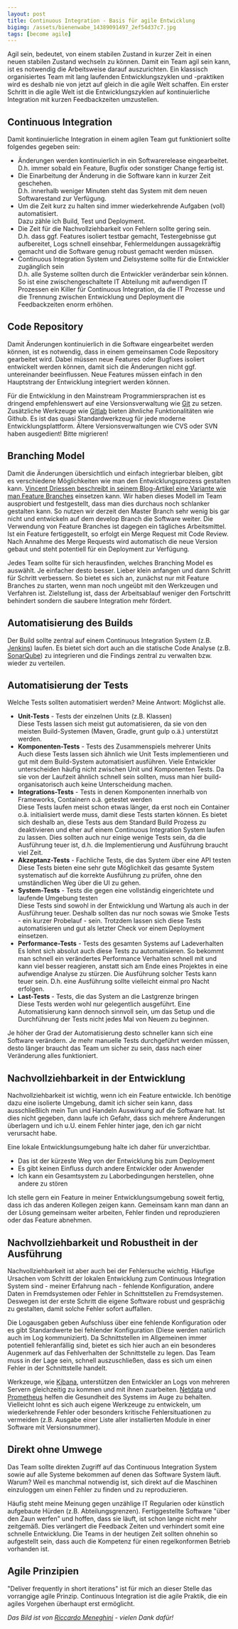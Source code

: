 ```yaml
---
layout: post
title: Continuous Integration - Basis für agile Entwicklung
bigimg: /assets/bienenwabe_14389091497_2ef54d37c7.jpg
tags: [become agile]
---
```


Agil sein, bedeutet, von einem stabilen Zustand in kurzer Zeit in einen neuen stabilen Zustand wechseln zu können. Damit ein Team agil sein kann, ist es notwendig die Arbeitsweise darauf auszurichten. Ein klassisch organisiertes Team mit lang laufenden Entwicklungszyklen und -praktiken wird es deshalb nie von jetzt auf gleich in die agile Welt schaffen. Ein erster Schritt in die agile Welt ist die Entwicklungszyklen auf kontinuierliche Integration mit kurzen Feedbackzeiten umzustellen.

## Continuous Integration

Damit kontinuierliche Integration in einem agilen Team gut funktioniert sollte folgendes gegeben sein:

*   Änderungen werden kontinuierlich in ein Softwarerelease eingearbeitet.  
    D.h. immer sobald ein Feature, Bugfix oder sonstiger Change fertig ist.
*   Die Einarbeitung der Änderung in die Software kann in kurzer Zeit geschehen.  
    D.h. innerhalb weniger Minuten steht das System mit dem neuen Softwarestand zur Verfügung.
*   Um die Zeit kurz zu halten sind immer wiederkehrende Aufgaben (voll) automatisiert.  
    Dazu zähle ich Build, Test und Deployment.
*   Die Zeit für die Nachvollziehbarkeit von Fehlern sollte gering sein.  
    D.h. dass ggf. Features isoliert testbar gemacht, Testergebnisse gut aufbereitet, Logs schnell einsehbar, Fehlermeldungen aussagekräftig gemacht und die Software genug robust gemacht werden müssen.
*   Continuous Integration System und Zielsysteme sollte für die Entwickler zugänglich sein  
    D.h. alle Systeme sollten durch die Entwickler veränderbar sein können. So ist eine zwischengeschaltete IT Abteilung mit aufwendigen IT Prozessen ein Killer für Continuous Integration, da die IT Prozesse und die Trennung zwischen Entwicklung und Deployment die Feedbackzeiten enorm erhöhen.

## Code Repository

Damit Änderungen kontinuierlich in die Software eingearbeitet werden können, ist es notwendig, dass in einem gemeinsamen Code Repository gearbeitet wird. Dabei müssen neue Features oder Bugfixes isoliert entwickelt werden können, damit sich die Änderungen nicht ggf. untereinander beeinflussen. Neue Features müssen einfach in den Hauptstrang der Entwicklung integriert werden können.

Für die Entwicklung in den Mainstream Programmiersprachen ist es dringend empfehlenswert auf eine Versionsverwaltung wie [Git](https://git-scm.com/) zu setzen. Zusätzliche Werkzeuge wie [Gitlab](https://about.gitlab.com/) bieten ähnliche Funktionalitäten wie Github. Es ist das quasi Standardwerkzeug für jede moderne Entwicklungsplattform. Ältere Versionsverwaltungen wie CVS oder SVN haben ausgedient! Bitte migrieren!

## Branching Model

Damit die Änderungen übersichtlich und einfach integrierbar bleiben, gibt es verschiedene Möglichkeiten wie man den Entwicklungsprozess gestalten kann. [Vincent Driessen beschreibt in seinem Blog-Artikel eine Variante wie man Feature Branches](http://nvie.com/posts/a-successful-git-branching-model/) einsetzen kann. Wir haben dieses Modell im Team ausprobiert und festgestellt, dass man dies durchaus noch schlanker gestalten kann. So nutzen wir derzeit den Master Branch sehr wenig bis gar nicht und entwickeln auf dem develop Branch die Software weiter. Die Verwendung von Feature Branches ist dagegen ein tägliches Arbeitsmittel. Ist ein Feature fertiggestellt, so erfolgt ein Merge Request mit Code Review. Nach Annahme des Merge Requests wird automatisch die neue Version gebaut und steht potentiell für ein Deployment zur Verfügung.

Jedes Team sollte für sich herausfinden, welches Branching Model es auswählt. Je einfacher desto besser. Lieber klein anfangen und dann Schritt für Schritt verbessern. So bietet es sich an, zunächst nur mit Feature Branches zu starten, wenn man noch ungeübt mit den Werkzeugen und Verfahren ist. Zielstellung ist, dass der Arbeitsablauf weniger den Fortschritt behindert sondern die saubere Integration mehr fördert.

## Automatisierung des Builds

Der Build sollte zentral auf einem Continuous Integration System (z.B. [Jenkins](https://jenkins.io/)) laufen. Es bietet sich dort auch an die statische Code Analyse (z.B. [SonarQube](https://www.sonarqube.org/)) zu integrieren und die Findings zentral zu verwalten bzw. wieder zu verteilen.

## Automatisierung der Tests

Welche Tests sollten automatisiert werden? Meine Antwort: Möglichst alle.

*   **Unit-Tests** - Tests der einzelnen Units (z.B. Klassen)  
    Diese Tests lassen sich meist gut automatisieren, da sie von den meisten Build-Systemen (Maven, Gradle, grunt gulp o.ä.) unterstützt werden.
*   **Komponenten-Tests** - Tests des Zusammenspiels mehrerer Units  
    Auch diese Tests lassen sich ähnlich wie Unit Tests implementieren und gut mit dem Build-System automatisiert ausführen. Viele Entwickler unterscheiden häufig nicht zwischen Unit und Komponenten Tests. Da sie von der Laufzeit ähnlich schnell sein sollten, muss man hier build-organisatorisch auch keine Unterscheidung machen.
*   **Integrations-Tests** - Tests in denen Komponenten innerhalb von Frameworks, Containern o.ä. getestet werden  
    Diese Tests laufen meist schon etwas länger, da erst noch ein Container o.ä. initialisiert werde muss, damit diese Tests starten können. Es bietet sich deshalb an, diese Tests aus dem Standard Build Prozess zu deaktivieren und eher auf einem Continuous Integration System laufen zu lassen. Dies sollten auch nur einige wenige Tests sein, da die Ausführung teuer ist, d.h. die Implementierung und Ausführung braucht viel Zeit.
*   **Akzeptanz-Tests** - Fachliche Tests, die das System über eine API testen  
    Diese Tests bieten eine sehr gute Möglichkeit das gesamte System systematisch auf die korrekte Ausführung zu prüfen, ohne den umständlichen Weg über die UI zu gehen.
*   **System-Tests** - Tests die gegen eine vollständig eingerichtete und laufende Umgebung testen  
    Diese Tests sind sowohl in der Entwicklung und Wartung als auch in der Ausführung teuer. Deshalb sollten das nur noch sowas wie Smoke Tests - ein kurzer Probelauf - sein. Trotzdem lassen sich diese Tests automatisieren und gut als letzter Check vor einem Deployment einsetzen.
*   **Performance-Tests** - Tests des gesamten Systems auf Ladeverhalten  
    Es lohnt sich absolut auch diese Tests zu automatisieren. So bekommt man schnell ein verändertes Performance Verhalten schnell mit und kann viel besser reagieren, anstatt sich am Ende eines Projektes in eine aufwendige Analyse zu stürzen. Die Ausführung solcher Tests kann teuer sein. D.h. eine Ausführung sollte vielleicht einmal pro Nacht erfolgen.
*   **Last-Tests** - Tests, die das System an die Lastgrenze bringen  
    Diese Tests werden wohl nur gelegentlich ausgeführt. Eine Automatisierung kann dennoch sinnvoll sein, um das Setup und die Durchführung der Tests nicht jedes Mal von Neuem zu beginnen.

Je höher der Grad der Automatisierung desto schneller kann sich eine Software verändern. Je mehr manuelle Tests durchgeführt werden müssen, desto länger braucht das Team um sicher zu sein, dass nach einer Veränderung alles funktioniert.

## Nachvollziehbarkeit in der Entwicklung

Nachvollziehbarkeit ist wichtig, wenn ich ein Feature entwickle. Ich benötige dazu eine isolierte Umgebung, damit ich sicher sein kann, dass ausschließlich mein Tun und Handeln Auswirkung auf die Software hat. Ist dies nicht gegeben, dann laufe ich Gefahr, dass sich mehrere Änderungen überlagern und ich u.U. einem Fehler hinter jage, den ich gar nicht verursacht habe.

Eine lokale Entwicklungsumgebung halte ich daher für unverzichtbar.

*   Das ist der kürzeste Weg von der Entwicklung bis zum Deployment
*   Es gibt keinen Einfluss durch andere Entwickler oder Anwender
*   Ich kann ein Gesamtsystem zu Laborbedingungen herstellen, ohne andere zu stören

Ich stelle gern ein Feature in meiner Entwicklungsumgebung soweit fertig, dass ich das anderen Kollegen zeigen kann. Gemeinsam kann man dann an der Lösung gemeinsam weiter arbeiten, Fehler finden und reproduzieren oder das Feature abnehmen.

## Nachvollziehbarkeit und Robustheit in der Ausführung

Nachvollziehbarkeit ist aber auch bei der Fehlersuche wichtig. Häufige Ursachen vom Schritt der lokalen Entwicklung zum Continuous Integration System sind - meiner Erfahrung nach - fehlende Konfiguration, andere Daten in Fremdsystemen oder Fehler in Schnittstellen zu Fremdsystemen. Deswegen ist der erste Schritt die eigene Software robust und gesprächig zu gestalten, damit solche Fehler sofort auffallen.

Die Logausgaben geben Aufschluss über eine fehlende Konfiguration oder es gibt Standardwerte bei fehlender Konfiguration (Diese werden natürlich auch im Log kommuniziert). Da Schnittstellen im Allgemeinen immer potentiell fehleranfällig sind, bietet es sich hier auch an ein besonderes Augenmerk auf das Fehlverhalten der Schnittstelle zu legen. Das Team muss in der Lage sein, schnell auszuschließen, dass es sich um einen Fehler in der Schnittstelle handelt.

Werkzeuge, wie [Kibana](https://www.elastic.co/de/products/kibana), unterstützen den Entwickler an Logs von mehreren Servern gleichzeitig zu kommen und mit ihnen zuarbeiten. [Netdata](http://my-netdata.io/) und [Prometheus](https://prometheus.io/docs/instrumenting/exporters/) helfen die Gesundheit des Systems im Auge zu behalten. Vielleicht lohnt es sich auch eigene Werkzeuge zu entwickeln, um wiederkehrende Fehler oder besonders kritische Fehlersituationen zu vermeiden (z.B. Ausgabe einer Liste aller installierten Module in einer Software mit Versionsnummer).

## Direkt ohne Umwege

Das Team sollte direkten Zugriff auf das Continuous Integration System sowie auf alle Systeme bekommen auf denen das Software System läuft. Warum? Weil es manchmal notwendig ist, sich direkt auf die Maschinen einzuloggen um einen Fehler zu finden und zu reproduzieren.

Häufig steht meine Meinung gegen unzählige IT Regularien oder künstlich aufgebaute Hürden (z.B. Abteilungsgrenzen). Fertiggestellte Software "über den Zaun werfen" und hoffen, dass sie läuft, ist schon lange nicht mehr zeitgemäß. Dies verlängert die Feedback Zeiten und verhindert somit eine schnelle Entwicklung. Die Teams in der heutigen Zeit sollten ohnehin so aufgestellt sein, dass auch die Kompetenz für einen regelkonformen Betrieb vorhanden ist.

## Agile Prinzipien

"Deliver frequently in short iterations" ist für mich an dieser Stelle das vorrangige agile Prinzip. Continuous Integration ist die agile Praktik, die ein agiles Vorgehen überhaupt erst ermöglicht.

_Das Bild ist von [Riccardo Meneghini](https://www.flickr.com/photos/foto_olio/) - vielen Dank dafür!_
